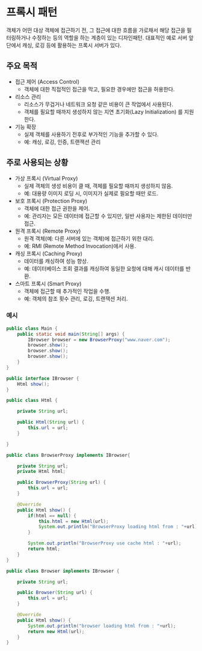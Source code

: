 # 프록시 패턴
객체가 어떤 대상 객체에 접근하기 전, 그 접근에 대한 흐름을 가로채서 해당 접근을 필터링하거나 수정하는 등의 역할을 하는 계층이 있는 디자인패턴. 대표적인 예로 서버 앞단에서 캐싱, 로깅 등에 활용하는 프록시 서버가 있다.

## 주요 목적
- 접근 제어 (Access Control)
    - 객체에 대한 직접적인 접근을 막고, 필요한 경우에만 접근을 허용한다.
- 리소스 관리
    - 리소스가 무겁거나 네트워크 요청 같은 비용이 큰 작업에서 사용된다. 
    - 객체를 필요할 때까지 생성하지 않는 지연 초기화(Lazy Initialization) 를 지원한다.
- 기능 확장
    - 실제 객체를 사용하기 전후로 부가적인 기능을 추가할 수 있다.
    - 예: 캐싱, 로깅, 인증, 트랜잭션 관리

## 주로 사용되는 상황
- 가상 프록시 (Virtual Proxy)
    - 실제 객체의 생성 비용이 클 때, 객체를 필요할 때까지 생성하지 않음.
    - 예: 대용량 이미지 로딩 시, 이미지가 실제로 필요할 때만 로드.
- 보호 프록시 (Protection Proxy)
    - 객체에 대한 접근 권한을 제어.
    - 예: 관리자는 모든 데이터에 접근할 수 있지만, 일반 사용자는 제한된 데이터만 접근.
- 원격 프록시 (Remote Proxy)
    - 원격 객체(예: 다른 서버에 있는 객체)에 접근하기 위한 대리.
    - 예: RMI (Remote Method Invocation)에서 사용.
- 캐싱 프록시 (Caching Proxy)
    - 데이터를 캐싱하여 성능 향상.
    - 예: 데이터베이스 조회 결과를 캐싱하여 동일한 요청에 대해 캐시 데이터를 반환.
- 스마트 프록시 (Smart Proxy)
    - 객체에 접근할 때 추가적인 작업을 수행.
    - 예: 객체의 참조 횟수 관리, 로깅, 트랜잭션 처리.

### 예시

```java
public class Main {
    public static void main(String[] args) {
        IBrowser browser = new BrowserProxy("www.naver.com");
        browser.show();
        browser.show();
        browser.show();
    }
}

public interface IBrowser {
    Html show();
}

public class Html {

    private String url;

    public Html(String url) {
        this.url = url;
    }

}

public class BrowserProxy implements IBrowser{

    private String url;
    private Html html;

    public BrowserProxy(String url) {
        this.url = url;
    }

    @Override
    public Html show() {
        if(html == null) {
            this.html = new Html(url);
            System.out.println("BrowserProxy loading html from : "+url);
        }

        System.out.println("BrowserProxy use cache html : "+url);
        return html;
    }
}

public class Browser implements IBrowser {

    private String url;

    public Browser(String url) {
        this.url = url;
    }

    @Override
    public Html show() {
        System.out.println("browser loading html from : "+url);
        return new Html(url);
    }
}
```